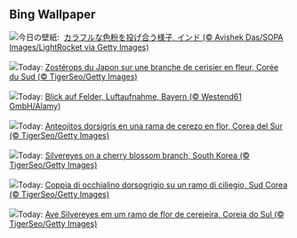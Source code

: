 ## Bing Wallpaper
![](https://www.bing.com/th?id=OHR.ColorfulHoli_JA-JP4638350581_UHD.jpg&w=1000)今日の壁紙: &nbsp;[カラフルな色粉を投げ合う様子, インド (© Avishek Das/SOPA Images/LightRocket via Getty Images)](https://www.bing.com/th?id=OHR.ColorfulHoli_JA-JP4638350581_UHD.jpg)
<br><br/>
![](https://www.bing.com/th?id=OHR.WhiteEyes_FR-FR8585803906_UHD.jpg&w=1000)Today: [Zostérops du Japon sur une branche de cerisier en fleur, Corée du Sud (© TigerSeo/Getty Images)](https://www.bing.com/th?id=OHR.WhiteEyes_FR-FR8585803906_UHD.jpg)
<br><br/>
![](https://www.bing.com/th?id=OHR.ViewFieldsBavaria_DE-DE3928372966_UHD.jpg&w=1000)Today: [Blick auf Felder, Luftaufnahme, Bayern (© Westend61 GmbH/Alamy)](https://www.bing.com/th?id=OHR.ViewFieldsBavaria_DE-DE3928372966_UHD.jpg)
<br><br/>
![](https://www.bing.com/th?id=OHR.WhiteEyes_ES-ES7879462917_UHD.jpg&w=1000)Today: [Anteojitos dorsigrís en una rama de cerezo en flor, Corea del Sur (© TigerSeo/Getty Images)](https://www.bing.com/th?id=OHR.WhiteEyes_ES-ES7879462917_UHD.jpg)
<br><br/>
![](https://www.bing.com/th?id=OHR.WhiteEyes_EN-GB5831374525_UHD.jpg&w=1000)Today: [Silvereyes on a cherry blossom branch, South Korea (© TigerSeo/Getty Images)](https://www.bing.com/th?id=OHR.WhiteEyes_EN-GB5831374525_UHD.jpg)
<br><br/>
![](https://www.bing.com/th?id=OHR.WhiteEyes_IT-IT2367465138_UHD.jpg&w=1000)Today: [Coppia di occhialino dorsogrigio su un ramo di ciliegio, Sud Corea (© TigerSeo/Getty Images)](https://www.bing.com/th?id=OHR.WhiteEyes_IT-IT2367465138_UHD.jpg)
<br><br/>
![](https://www.bing.com/th?id=OHR.WhiteEyes_PT-BR8910495803_UHD.jpg&w=1000)Today: [Ave Silvereyes em um ramo de flor de cerejeira, Coreia do Sul (© TigerSeo/Getty Images)](https://www.bing.com/th?id=OHR.WhiteEyes_PT-BR8910495803_UHD.jpg)
<br><br/>
